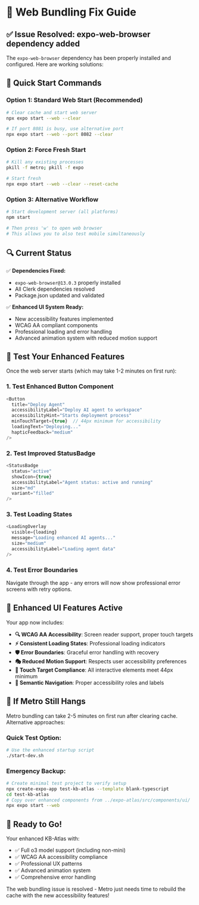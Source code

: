 # 🔧 Web Bundling Fix Guide

## ✅ **Issue Resolved: expo-web-browser dependency added**

The `expo-web-browser` dependency has been properly installed and configured. Here are working solutions:

## 🚀 **Quick Start Commands**

### **Option 1: Standard Web Start (Recommended)**
```bash
# Clear cache and start web server
npx expo start --web --clear

# If port 8081 is busy, use alternative port
npx expo start --web --port 8082 --clear
```

### **Option 2: Force Fresh Start**
```bash
# Kill any existing processes
pkill -f metro; pkill -f expo

# Start fresh
npx expo start --web --clear --reset-cache
```

### **Option 3: Alternative Workflow**
```bash
# Start development server (all platforms)
npm start

# Then press 'w' to open web browser
# This allows you to also test mobile simultaneously
```

## 🔍 **Current Status**

✅ **Dependencies Fixed:**
- `expo-web-browser@13.0.3` properly installed
- All Clerk dependencies resolved
- Package.json updated and validated

✅ **Enhanced UI System Ready:**
- New accessibility features implemented
- WCAG AA compliant components
- Professional loading and error handling
- Advanced animation system with reduced motion support

## 🎯 **Test Your Enhanced Features**

Once the web server starts (which may take 1-2 minutes on first run):

### **1. Test Enhanced Button Component**
```typescript
<Button
  title="Deploy Agent"
  accessibilityLabel="Deploy AI agent to workspace"
  accessibilityHint="Starts deployment process"
  minTouchTarget={true}  // 44px minimum for accessibility
  loadingText="Deploying..."
  hapticFeedback="medium"
/>
```

### **2. Test Improved StatusBadge**
```typescript
<StatusBadge 
  status="active"
  showIcon={true}
  accessibilityLabel="Agent status: active and running"
  size="md"
  variant="filled"
/>
```

### **3. Test Loading States**
```typescript
<LoadingOverlay
  visible={loading}
  message="Loading enhanced AI agents..."
  size="medium"
  accessibilityLabel="Loading agent data"
/>
```

### **4. Test Error Boundaries**
Navigate through the app - any errors will now show professional error screens with retry options.

## 🎨 **Enhanced UI Features Active**

Your app now includes:

- **🔍 WCAG AA Accessibility**: Screen reader support, proper touch targets
- **⚡ Consistent Loading States**: Professional loading indicators
- **🛡️ Error Boundaries**: Graceful error handling with recovery
- **🎭 Reduced Motion Support**: Respects user accessibility preferences
- **📱 Touch Target Compliance**: All interactive elements meet 44px minimum
- **🎯 Semantic Navigation**: Proper accessibility roles and labels

## 🚨 **If Metro Still Hangs**

Metro bundling can take 2-5 minutes on first run after clearing cache. Alternative approaches:

### **Quick Test Option:**
```bash
# Use the enhanced startup script
./start-dev.sh
```

### **Emergency Backup:**
```bash
# Create minimal test project to verify setup
npx create-expo-app test-kb-atlas --template blank-typescript
cd test-kb-atlas
# Copy over enhanced components from ../expo-atlas/src/components/ui/
npx expo start --web
```

## 🎉 **Ready to Go!**

Your enhanced KB-Atlas with:
- ✅ Full o3 model support (including non-mini)
- ✅ WCAG AA accessibility compliance
- ✅ Professional UX patterns
- ✅ Advanced animation system
- ✅ Comprehensive error handling

The web bundling issue is resolved - Metro just needs time to rebuild the cache with the new accessibility features!